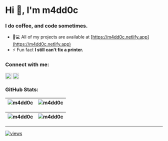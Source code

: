 <h1>Hi 👋, I'm m4dd0c</h1>
<h3>I do coffee, and code sometimes.</h3>

- 👨💻 All of my projects are available at [https://m4dd0c.netlify.app](https://m4dd0c.netlify.app)
- ⚡ Fun fact **I still can't fix a printer.**

<h3>Connect with me:</h3>

<code><a href="https://linkedin.com/in/m4dd0c" target="blank"><img align="center" src="https://raw.githubusercontent.com/rahuldkjain/github-profile-readme-generator/master/src/images/icons/Social/linked-in-alt.svg" alt="m4dd0c" height="20" /></a></code>
<code><a href="https://instagram.com/m4dd0c_" target="blank"><img align="center" src="https://raw.githubusercontent.com/rahuldkjain/github-profile-readme-generator/master/src/images/icons/Social/instagram.svg" alt="m4dd0c_" height="20" /></a></code>


<h3>GitHub Stats:</h3>

| <img align="center" src="https://github-readme-stats.vercel.app/api?username=m4dd0c&show_icons=true&theme=github_dark&locale=en" alt="m4dd0c" />  | <img align="center" src="https://github-readme-streak-stats.herokuapp.com/?user=m4dd0c&theme=github_dark" alt="m4dd0c" /> |
| :-----------------------------------------------------------------------------------------------------------------------------------------------: | :------------------------------------------------------------------------------------------------------------------------: |


| <img align="center" src="https://github-readme-stats.vercel.app/api/top-langs?username=m4dd0c&show_icons=true&theme=github_dark&locale=en&layout=compact" alt="m4dd0c" />  | <img align="center" src="https://github-contributor-stats.vercel.app/api?username=m4dd0c&limit=3&theme=github_dark&hide_border=true&combine_all_yearly_contributions=true" alt="m4dd0c" /> |
| :-----------------------------------------------------------------------------------------------------------------------------------------------: | :------------------------------------------------------------------------------------------------------------------------: |

---
[![views](https://visitcount.itsvg.in/api?id=m4dd0c&icon=2&color=6)](https://visitcount.itsvg.in)
 

